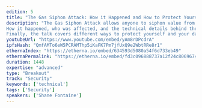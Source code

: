 ```yaml
---
edition: 5
title: "The Gas Siphon Attack: How it Happened and How to Protect Yourself"
description: "The Gas Siphon Attack allows anyone to siphon value from many exchanges in the form of gas refunds, a mechanism built directly into the Ethereum protocol. Users can write a simple script that continuously drains unprotected exchange hot wallets of all of their ETH. Until this was responsibly disclosed, many exchanges were affected with varying degrees of severity.
How it happened, who was affected, and the technical details behind the attack are discussed during the presentation. The talk dives into the details of the refund mechanism built into the Ethereum network, and how it can be maliciously abused. The presentation explains who is vulnerable and what they can do about it.
Finally, the talk covers different ways to protect yourself and your dapp from both known and unknown exploits. Preventative measures are presented that will allow for protection from these types of attacks."
youtubeUrl: "https://www.youtube.com/embed/yAm8rDPcdrA"
ipfsHash: "QmfAMTo6eW5PCRAMThp5iKaFK7Pm7jfUxQ9e2WbtRRe8r1"
ethernaIndex: "https://etherna.io/embed/634593d5080a54f6d733eb49"
ethernaPermalink: "https://etherna.io/embed/fd3c096888737a12f24c8069674ae12cbdf3e00ff4e0042325179ace90ead1d4"
duration: 1448
expertise: "advanced"
type: "Breakout"
track: "Security"
keywords: ['technical']
tags: ['Security']
speakers: ['Shane Fontaine']
---
```

